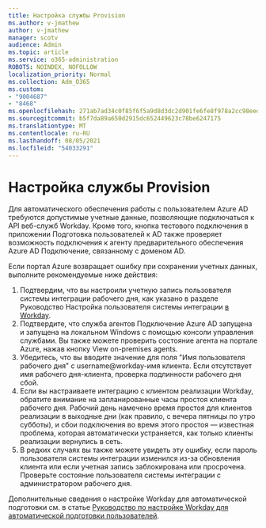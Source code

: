 ```yaml
---
title: Настройка службы Provision
ms.author: v-jmathew
author: v-jmathew
manager: scotv
audience: Admin
ms.topic: article
ms.service: o365-administration
ROBOTS: NOINDEX, NOFOLLOW
localization_priority: Normal
ms.collection: Adm_O365
ms.custom:
- "9004687"
- "8468"
ms.openlocfilehash: 271ab7ad34c0f85f6f5a9d8d3dc2d901fe6fe8f978a2cc98eed986f594036f17
ms.sourcegitcommit: b5f7da89a650d2915dc652449623c78be6247175
ms.translationtype: MT
ms.contentlocale: ru-RU
ms.lasthandoff: 08/05/2021
ms.locfileid: "54033291"
---
```

# <a name="configuring-the-provision-service"></a>Настройка службы Provision

Для автоматического обеспечения работы с пользователем Azure AD требуются допустимые учетные данные, позволяющие подключаться к API веб-служб Workday. Кроме того, кнопка тестового подключения в приложении Подготовка пользователей к AD также проверяет возможность подключения к агенту предварительного обеспечения Azure AD Подключение, связанному с доменом AD.

Если портал Azure возвращает ошибку при сохранении учетных данных, выполните рекомендуемые ниже действия:

1. Подтвердим, что вы настроили учетную запись пользователя системы интеграции рабочего дня, как указано в разделе Руководство Настройка пользователя системы интеграции [в Workday](https://docs.microsoft.com/azure/active-directory/saas-apps/workday-inbound-tutorial).
2. Подтвердите, что служба агентов Подключение Azure AD запущена и запущена на локальном Windows с помощью консоли управления службами. Вы также можете проверить состояние агента на портале Azure, нажав кнопку View on-premises agents.
3. Убедитесь, что вы вводите значение для поля "Имя пользователя рабочего дня" с username@workday-имя клиента. Если отсутствует имя рабочего дня-клиента, проверка подлинности рабочего дня сбой.
4. Если вы настраиваете интеграцию с клиентом реализации Workday, обратите внимание на запланированные часы простоя клиента рабочего дня. Рабочий день намечено время простоя для клиентов реализации в выходные дни (как правило, с вечера пятницы по утро субботы), и сбои подключения во время этого простоя — известная проблема, которая автоматически устраняется, как только клиенты реализации вернулись в сеть.
5. В редких случаях вы также можете увидеть эту ошибку, если пароль пользователя системы интеграции изменился из-за обновления клиента или если учетная запись заблокирована или просрочена. Проверьте состояние пользователя системы интеграции с администратором рабочего дня.

Дополнительные сведения о настройке Workday для автоматической подготовки см. в статье [Руководство по настройке Workday для автоматической подготовки пользователей](https://docs.microsoft.com/azure/active-directory/saas-apps/workday-inbound-tutorial).
